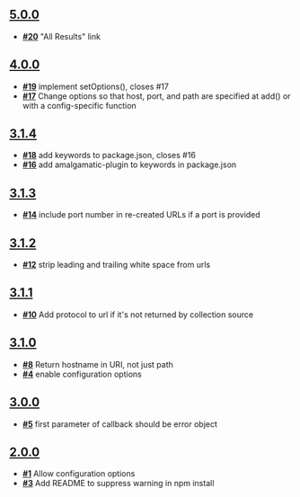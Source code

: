 
## [**5.0.0**](https://github.com/ucsf-ckm/amalgamatic-sfx/issues?milestone=9&state=closed)
- [**#20**](https://github.com/ucsf-ckm/amalgamatic-sfx/issues/20) &quot;All Results&quot; link

## [**4.0.0**](https://github.com/ucsf-ckm/amalgamatic-sfx/issues?milestone=8&state=closed)
- [**#19**](https://github.com/ucsf-ckm/amalgamatic-sfx/issues/19) implement setOptions(), closes #17
- [**#17**](https://github.com/ucsf-ckm/amalgamatic-sfx/issues/17) Change options so that host, port, and path are specified at add() or with a config-specific function

## [**3.1.4**](https://github.com/ucsf-ckm/amalgamatic-sfx/issues?milestone=7&state=closed)
- [**#18**](https://github.com/ucsf-ckm/amalgamatic-sfx/issues/18) add keywords to package.json, closes #16
- [**#16**](https://github.com/ucsf-ckm/amalgamatic-sfx/issues/16) add amalgamatic-plugin to keywords in package.json

## [**3.1.3**](https://github.com/ucsf-ckm/amalgamatic-sfx/issues?milestone=6&state=closed)
- [**#14**](https://github.com/ucsf-ckm/amalgamatic-sfx/issues/14) include port number in re-created URLs if a port is provided

## [**3.1.2**](https://github.com/ucsf-ckm/amalgamatic-sfx/issues?milestone=5&state=closed)
- [**#12**](https://github.com/ucsf-ckm/amalgamatic-sfx/issues/12) strip leading and trailing white space from urls

## [**3.1.1**](https://github.com/ucsf-ckm/amalgamatic-sfx/issues?milestone=4&state=closed)
- [**#10**](https://github.com/ucsf-ckm/amalgamatic-sfx/issues/10) Add protocol to url if it&#39;s not returned by collection source

## [**3.1.0**](https://github.com/ucsf-ckm/amalgamatic-sfx/issues?milestone=3&state=closed)
- [**#8**](https://github.com/ucsf-ckm/amalgamatic-sfx/issues/8) Return hostname in URI, not just path
- [**#4**](https://github.com/ucsf-ckm/amalgamatic-sfx/issues/4) enable configuration options

## [**3.0.0**](https://github.com/ucsf-ckm/amalgamatic-sfx/issues?milestone=2&state=closed)
- [**#5**](https://github.com/ucsf-ckm/amalgamatic-sfx/issues/5) first parameter of callback should be error object

## [**2.0.0**](https://github.com/ucsf-ckm/amalgamatic-sfx/issues?milestone=1&state=closed)
- [**#1**](https://github.com/ucsf-ckm/amalgamatic-sfx/issues/1) Allow configuration options
- [**#3**](https://github.com/ucsf-ckm/amalgamatic-sfx/issues/3) Add README to suppress warning in npm install

